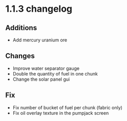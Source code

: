# 1.1.3 changelog

## Additions
- Add mercury uranium ore

## Changes
- Improve water separator gauge
- Double the quantity of fuel in one chunk
- Change the solar panel gui

## Fix
- Fix number of bucket of fuel per chunk (fabric only)
- Fix oil overlay texture in the pumpjack screen